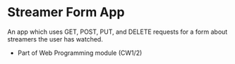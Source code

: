 # Streamer Form App

An app which uses GET, POST, PUT, and DELETE requests for a form about streamers the user has watched.
- Part of Web Programming module (CW1/2)
